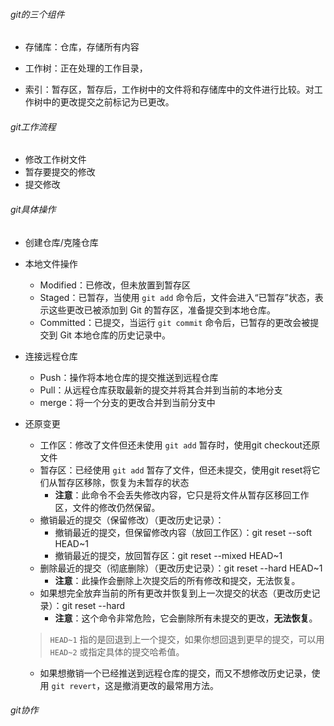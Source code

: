 ###### git的三个组件

- 存储库：仓库，存储所有内容

- 工作树：正在处理的工作目录，

- 索引：暂存区，暂存后，工作树中的文件将和存储库中的文件进行比较。对工作树中的更改提交之前标记为已更改。

###### git工作流程

- 修改工作树文件
- 暂存要提交的修改
- 提交修改

###### git具体操作

- 创建仓库/克隆仓库
- 本地文件操作
  - Modified：已修改，但未放置到暂存区
  - Staged：已暂存，当使用 `git add` 命令后，文件会进入“已暂存”状态，表示这些更改已被添加到 Git 的暂存区，准备提交到本地仓库。
  - Committed：已提交，当运行 `git commit` 命令后，已暂存的更改会被提交到 Git 本地仓库的历史记录中。

- 连接远程仓库

  - Push：操作将本地仓库的提交推送到远程仓库
  - Pull：从远程仓库获取最新的提交并将其合并到当前的本地分支
  - merge：将一个分支的更改合并到当前分支中

- 还原变更

  - 工作区：修改了文件但还未使用 `git add` 暂存时，使用git checkout还原文件
  - 暂存区：已经使用 `git add` 暂存了文件，但还未提交，使用git reset将它们从暂存区移除，恢复为未暂存的状态
    - **注意**：此命令不会丢失修改内容，它只是将文件从暂存区移回工作区，文件的修改仍然保留。
  - 撤销最近的提交（保留修改）（更改历史记录）：
    - 撤销最近的提交，但保留修改内容（放回工作区）：git reset --soft HEAD~1
    - 撤销最近的提交，放回暂存区：git reset --mixed HEAD~1
  - 删除最近的提交（彻底删除）（更改历史记录）：git reset --hard HEAD~1
    - **注意**：此操作会删除上次提交后的所有修改和提交，无法恢复。
  - 如果想完全放弃当前的所有更改并恢复到上一次提交的状态（更改历史记录）：git reset --hard
    - **注意**：这个命令非常危险，它会删除所有未提交的更改，**无法恢复**。

  > `HEAD~1` 指的是回退到上一个提交，如果你想回退到更早的提交，可以用 `HEAD~2` 或指定具体的提交哈希值。
  - 如果想撤销一个已经推送到远程仓库的提交，而又不想修改历史记录，使用 `git revert`，这是撤消更改的最常用方法。

###### git协作
